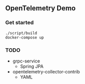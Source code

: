 OpenTelemetry Demo
---

### Get started
```shell
./script/build
docker-compose up
```

### TODO
* grpc-service
  * Spring JPA
* opentelemetry-collector-contrib
  * YAML